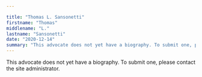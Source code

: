 ```yaml
---

title: "Thomas L. Sansonetti"
firstname: "Thomas"
middlename: "L."
lastname: "Sansonetti"
date: "2020-12-14"
summary: "This advocate does not yet have a biography. To submit one, please contact the site administrator."
---
```

This advocate does not yet have a biography. To submit one, please contact the site administrator.

